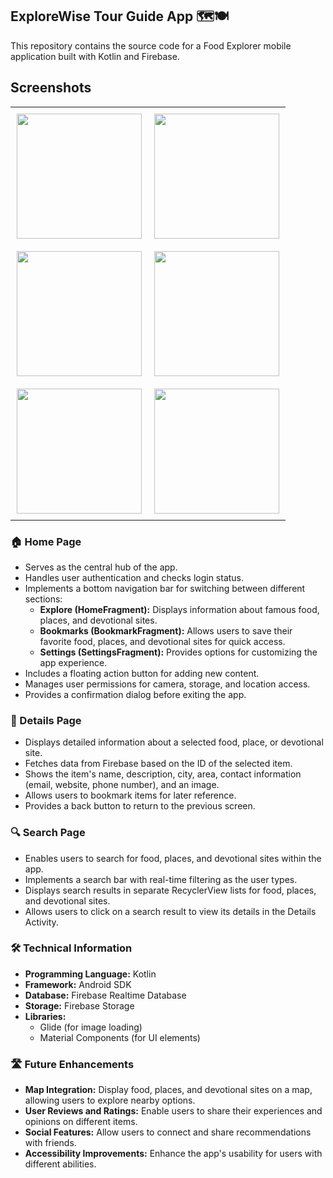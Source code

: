 ## ExploreWise Tour Guide App 🗺️🍽️

This repository contains the source code for a Food Explorer mobile application built with Kotlin and Firebase.

## Screenshots

<table align="center">
  <tr>
    <td align="center" style="padding: 10px;">
      <img src="https://github.com/user-attachments/assets/b1e5d116-327e-4168-bb7d-25a2f8c9f7ab" width="200">
    </td>
    <td align="center" style="padding: 10px;">
      <img src="https://github.com/user-attachments/assets/3a31e6d1-c802-4c9a-a6db-a8d4f11ed37c" width="200">
    </td>
  </tr>
  <tr>
    <td align="center" style="padding: 10px;">
      <img src="https://github.com/user-attachments/assets/ec4e7ef0-2ee2-4f22-897f-f46a6eeea82e" width="200">
    </td>
    <td align="center" style="padding: 10px;">
      <img src="https://github.com/user-attachments/assets/97181a95-1097-4009-8fbc-74ee8fcd99ab" width="200">
    </td>
  </tr>
  <tr>
    <td align="center" style="padding: 10px;">
      <img src="https://github.com/user-attachments/assets/e0920465-f67c-4449-9361-1ff6b5602814" width="200">
    </td>
    <td align="center" style="padding: 10px;">
      <img src="https://github.com/user-attachments/assets/35b726ee-9aee-4d0d-8277-f8f19628e6fe" width="200">
    </td>
  </tr>
</table>


### 🏠  Home Page

*   Serves as the central hub of the app.
*   Handles user authentication and checks login status.
*   Implements a bottom navigation bar for switching between different sections:
    *   **Explore (HomeFragment):** Displays information about famous food, places, and devotional sites.
    *   **Bookmarks (BookmarkFragment):** Allows users to save their favorite food, places, and devotional sites for quick access.
    *   **Settings (SettingsFragment):** Provides options for customizing the app experience.
*   Includes a floating action button for adding new content.
*   Manages user permissions for camera, storage, and location access.
*   Provides a confirmation dialog before exiting the app.

### 🔎 Details Page

*   Displays detailed information about a selected food, place, or devotional site. 
*   Fetches data from Firebase based on the ID of the selected item.
*   Shows the item's name, description, city, area, contact information (email, website, phone number), and an image.
*   Allows users to bookmark items for later reference.
*   Provides a back button to return to the previous screen.

### 🔍 Search Page

*   Enables users to search for food, places, and devotional sites within the app.
*   Implements a search bar with real-time filtering as the user types.
*   Displays search results in separate RecyclerView lists for food, places, and devotional sites.
*   Allows users to click on a search result to view its details in the Details Activity.

### 🛠️ Technical Information

*   **Programming Language:** Kotlin
*   **Framework:** Android SDK
*   **Database:** Firebase Realtime Database
*   **Storage:** Firebase Storage
*   **Libraries:** 
    *   Glide (for image loading)
    *   Material Components (for UI elements)

### 🛣️  Future Enhancements 

*   **Map Integration:** Display food, places, and devotional sites on a map, allowing users to explore nearby options.
*   **User Reviews and Ratings:** Enable users to share their experiences and opinions on different items. 
*   **Social Features:** Allow users to connect and share recommendations with friends.
*   **Accessibility Improvements:** Enhance the app's usability for users with different abilities.
